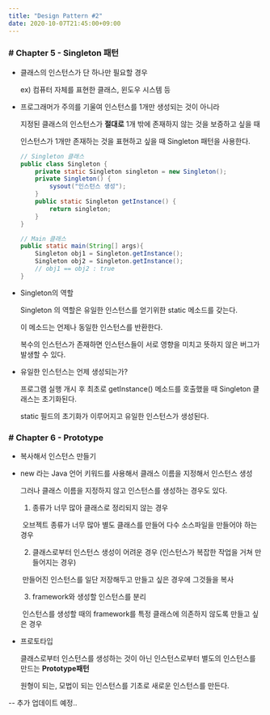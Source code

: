 ```yaml
---
title: "Design Pattern #2"
date: 2020-10-07T21:45:00+09:00
---
```


### # Chapter 5 - Singleton 패턴

- 클래스의 인스턴스가 단 하나만 필요할 경우

  ex) 컴퓨터 자체를 표현한 클래스, 윈도우 시스템 등

- 프로그래머가 주의를 기울여 인스턴스를 1개만 생성되는 것이 아니라

  지정된 클래스의 인스턴스가 **절대로** 1개 밖에 존재하지 않는 것을 보증하고 싶을 때

  인스턴스가 1개만 존재하는 것을 표현하고 싶을 때 Singleton 패턴을 사용한다.

  ```java
  // Singleton 클래스
  public class Singleton {
      private static Singleton singleton = new Singleton();
      private Singleton() {
          sysout("인스턴스 생성");
      }
      public static Singleton getInstance() {
          return singleton;
      }
  }
  
  // Main 클래스
  public static main(String[] args){
      Singleton obj1 = Singleton.getInstance();
      Singleton obj2 = Singleton.getInstance();
      // obj1 == obj2 : true
  }
  ```

* Singleton의 역할

  Singleton 의 역할은 유일한 인스턴스를 얻기위한 static 메소드를 갖는다.

  이 메소드는 언제나 동일한 인스턴스를 반환한다.

  복수의 인스턴스가 존재하면 인스턴스들이 서로 영향을 미치고 뜻하지 않은 버그가 발생할 수 있다.

* 유일한 인스턴스는 언제 생성되는가?

  프로그램 실행 개시 후 최초로 getInstance() 메소드를 호출했을 때 Singleton 클래스는 초기화된다.

  static 필드의 초기화가 이루어지고 유일한 인스턴스가 생성된다.



### # Chapter 6 - Prototype

* 복사해서 인스턴스 만들기

* new 라는 Java 언어 키워드를 사용해서 클래스 이름을 지정해서 인스턴스 생성

  그러나 클래스 이름을 지정하지 않고 인스턴스를 생성하는 경우도 있다.

  1) 종류가 너무 많아 클래스로 정리되지 않는 경우

  ​	오브젝트 종류가 너무 많아 별도 클래스를 만들어 다수 소스파일을 만들어야 하는 경우

  2) 클래스로부터 인스턴스 생성이 어려운 경우 (인스턴스가 복잡한 작업을 거쳐 만들어지는 경우)

  ​	만들어진 인스턴스를 일단 저장해두고 만들고 싶은 경우에 그것들을 복사

  3) framework와 생성할 인스턴스를 분리

  ​	인스턴스를 생성할 때의 framework를 특정 클래스에 의존하지 않도록 만들고 싶은 경우

* 프로토타입

  클래스로부터 인스턴스를 생성하는 것이 아닌 인스턴스로부터 별도의 인스턴스를 만드는 **Prototype패턴**

  원형이 되는, 모법이 되는 인스턴스를 기초로 새로운 인스턴스를 만든다.



-- 추가 업데이트 예정..